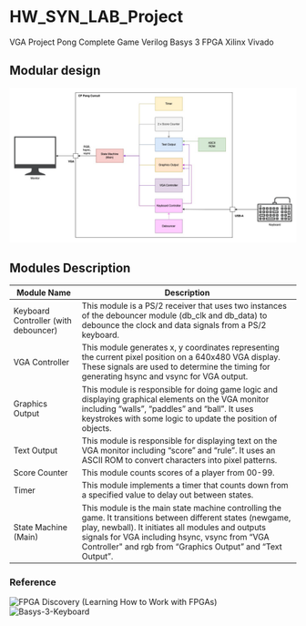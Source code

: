 # HW_SYN_LAB_Project
VGA Project Pong Complete Game Verilog Basys 3 FPGA Xilinx Vivado

## Modular design
![design diagram](https://github.com/northsurapee/HW_Project/blob/main/design_diagram.jpg)


## Modules Description
| Module Name  | Description |
| ------------- | ------------- |
| Keyboard Controller (with debouncer) | This module is a PS/2 receiver that uses two instances of the debouncer module (db_clk and db_data) to debounce the clock and data signals from a PS/2 keyboard. |
| VGA Controller | This module generates x, y coordinates representing the current pixel position on a 640x480 VGA display. These signals are used to determine the timing for generating hsync and vsync for VGA output. |
| Graphics Output | This module is responsible for doing game logic and displaying graphical elements on the VGA monitor including “walls”, “paddles” and “ball”. It uses keystrokes with some logic to update the position of objects. |
| Text Output | This module is responsible for displaying text on the VGA monitor including “score” and “rule”. It uses an ASCII ROM to convert characters into pixel patterns. |
| Score Counter | This module counts scores of a player from 00-99. |
| Timer | This module implements a timer that counts down from a specified value to delay out between states. |
| State Machine (Main) | This module is the main state machine controlling the game. It transitions between different states (newgame, play, newball). It initiates all modules and outputs signals for VGA including hsync, vsync from “VGA Controller" and rgb from “Graphics Output” and “Text Output”. |

### Reference
![FPGA Discovery (Learning How to Work with FPGAs)](https://www.youtube.com/watch?v=tELTeQb-Dc4&t=118s)
![Basys-3-Keyboard](https://github.com/Digilent/Basys-3-Keyboard/blob/master/src/hdl/PS2Receiver.v)
